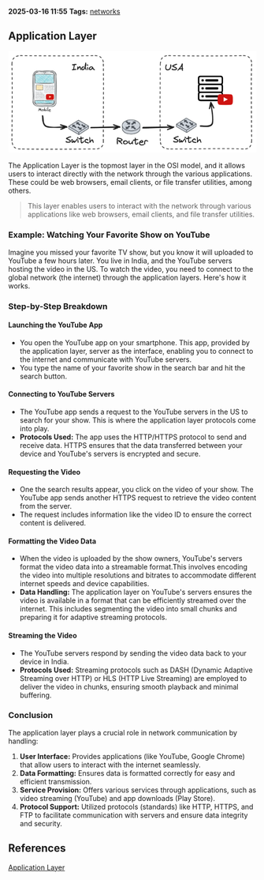 **2025-03-16 11:55**
**Tags:** [networks](../2%20-%20tags/networks.md)

## Application Layer

![](../attachments/Pasted%20image%2020250316115541.png)

The Application Layer is the topmost layer in the OSI model, and it allows users to interact directly with the network through the various applications. These could be web browsers, email clients, or file transfer utilities, among others.

> This  layer enables users to interact with the network through various applications like web browsers, email clients, and file transfer utilities.

### Example: Watching Your Favorite Show on YouTube
Imagine you missed your favorite TV show, but you know it will uploaded to YouTube a few hours later. You live in India, and the YouTube servers hosting the video in the US. To watch the video, you need to connect to the global network (the internet) through the application layers. Here's how it works.

### Step-by-Step Breakdown
#### Launching the YouTube App
- You open the YouTube app on your smartphone. This app, provided by the application layer, server as the interface, enabling you to connect to the internet and communicate with YouTube servers.
- You type the name of your favorite show in the search bar and hit the search button.

#### Connecting to YouTube Servers
- The YouTube app sends a request to the YouTube servers in the US to search for your show. This is where the application layer protocols come into play.
- **Protocols Used:** The app uses the HTTP/HTTPS protocol to send and receive data. HTTPS ensures that the data transferred between your device and YouTube's servers is encrypted and secure.

#### Requesting the Video
- One the search results appear, you click on the video of your show. The YouTube app sends another HTTPS request to retrieve the video content from the server.
- The request includes information like the video ID to ensure the correct content is delivered.

#### Formatting the Video Data
- When the video is uploaded by the show owners, YouTube's servers format the video data into a streamable format.This involves encoding the video into multiple resolutions and bitrates to accommodate different internet speeds and device capabilities.
- **Data Handling:** The application layer on YouTube's servers ensures the video is available in a format that can be efficiently streamed over the internet. This includes segmenting the video into small chunks and preparing it for adaptive streaming protocols.

#### Streaming the Video
- The YouTube servers respond by sending the video data back to your device in India.
- **Protocols Used:** Streaming protocols such as DASH (Dynamic Adaptive Streaming over HTTP) or HLS (HTTP Live Streaming) are employed to deliver the video in chunks, ensuring smooth playback and minimal buffering.

### Conclusion
The application layer plays a crucial role in network communication by handling:
1. **User Interface:** Provides applications (like YouTube, Google Chrome) that allow users to interact with the internet seamlessly.
2. **Data Formatting:** Ensures data is formatted correctly for easy and efficient transmission.
3. **Service Provision:** Offers various services through applications, such as video streaming (YouTube) and app downloads (Play Store).
4. **Protocol Support:** Utilized protocols (standards) like HTTP, HTTPS, and FTP to facilitate communication with servers and ensure data integrity and security.

## References
[Application Layer](https://nailyourinterview.org/interview-resources/computer-networks/application-layer)